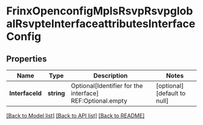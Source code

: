 # FrinxOpenconfigMplsRsvpRsvpglobalRsvpteInterfaceattributesInterfaceConfig

## Properties
Name | Type | Description | Notes
------------ | ------------- | ------------- | -------------
**InterfaceId** | **string** | Optional[Identifier for the interface] REF:Optional.empty | [optional] [default to null]

[[Back to Model list]](../README.md#documentation-for-models) [[Back to API list]](../README.md#documentation-for-api-endpoints) [[Back to README]](../README.md)


